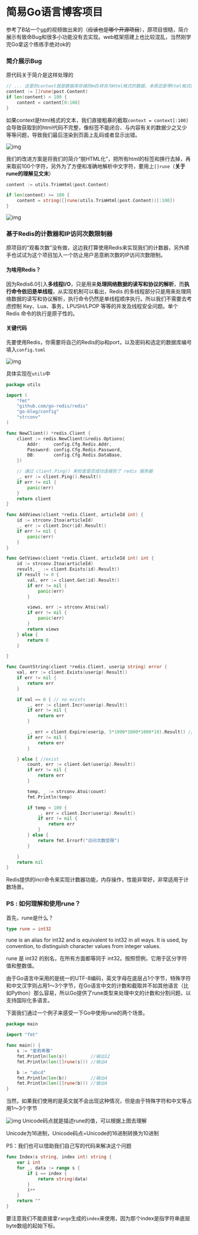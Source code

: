 # 简易Go语言博客项目

参考了B站一个[up](https://b23.tv/7hXiHkL)的视频做出来的（~~应该也是哪个开源项目~~），原项目很糙，简介展示有致命Bug和很多小功能没有去实现。web框架搭建上也比较混乱，当然刚学完Go拿这个练练手绝对ok的



### 简介展示Bug

原代码关于简介是这样处理的

```go
// ... 这里的context就是数据库存储的md5转存为Html格式的数据，本质还是带html格式的文本
content := []rune(post.Content)
if len(content) > 100 {
    content = content[0:100]
}
```

​	如果context是html格式的文本，我们直接粗暴的截取`context = context[:100]`会导致获取到的html代码不完整，像标签不能闭合、与内容有关的数据少之又少等等问题，导致我们最后渲染到页面上乱码或者显示出错。

![img](https://cdn.nlark.com/yuque/0/2024/png/28956008/1711445255360-fe61ce36-fadf-4ccb-8c4d-d392c604627f.png)

我们的改进方案是将我们的简介“脱HTML化”，把所有html的标签和换行去掉，再来取前100个字符，另外为了方便和准确地解析中文字符，要用上`[]rune`（**关于rune的理解见文末**）

```go
content := utils.TrimHtml(post.Content)

if len(content) >= 100 {
    content = string([]rune(utils.TrimHtml(post.Content))[:100])
}
```

![img](https://cdn.nlark.com/yuque/0/2024/png/28956008/1711445292506-9af92fa9-1db0-49f6-a038-e457d2e33a75.png)





### 基于Redis的计数器和IP访问次数限制器

原项目的“观看次数”没有做，这边我打算使用Redis来实现我们的计数器，另外顺手也试试为这个项目加入一个防止用户恶意刷次数的IP访问次数限制。

#### 为啥用Redis？

因为Redis6.0引入**多线程I/O**，只是用来**处理网络数据的读写和协议的解析**，而**执行命令依旧是单线程**，从实现机制可以看出，Redis 的多线程部分只是用来处理网络数据的读写和协议解析，执行命令仍然是单线程顺序执行。所以我们不需要去考虑控制 Key、Lua、事务，LPUSH/LPOP 等等的并发及线程安全问题。单个 Redis 命令的执行是原子性的。



#### 关键代码

先要使用Redis，你需要将自己的Redis的ip和port，以及密码和选定的数据库编号填入`config.toml`

![img](https://cdn.nlark.com/yuque/0/2024/png/28956008/1712480810932-c407ecc3-53ae-44b0-b917-6afa7aa4380e.png)

具体实现在`utils`中

```go
package utils

import (
	"fmt"
	"github.com/go-redis/redis"
	"go-blog/config"
	"strconv"
)

func NewClient() *redis.Client {
	client := redis.NewClient(&redis.Options{
		Addr:     config.Cfg.Redis.Addr,
		Password: config.Cfg.Redis.Password,
		DB:       config.Cfg.Redis.DataBase,
	})

	// 通过 client.Ping() 来检查是否成功连接到了 redis 服务器
	_, err := client.Ping().Result()
	if err != nil {
		panic(err)
	}
	return client
}

func AddViews(client *redis.Client, articleId int) {
	id := strconv.Itoa(articleId)
	_, err := client.Incr(id).Result()
	if err != nil {
		panic(err)
	}
}

func GetViews(client *redis.Client, articleId int) int {
	id := strconv.Itoa(articleId)
	result, _ := client.Exists(id).Result()
	if result != 0 {
		val, err := client.Get(id).Result()
		if err != nil {
			panic(err)
		}

		views, err := strconv.Atoi(val)
		if err != nil {
			panic(err)
		}
		return views
	} else {
		return 0
	}

}

func CountString(client *redis.Client, userip string) error {
	val, err := client.Exists(userip).Result()
	if err != nil {
		return err
	}

	if val == 0 { // no exists
		_, err := client.Incr(userip).Result()
		if err != nil {
			return err
		}

		_, err = client.Expire(userip, 5*1000*1000*1000*10).Result() //设置键的过期时间  10s
		if err != nil {
			return err
		}

	} else { //exist
		count, err := client.Get(userip).Result()
		if err != nil {
			return err
		}

		temp, _ := strconv.Atoi(count)
		fmt.Println(temp)

		if temp < 100 {
			_, err = client.Incr(userip).Result()
			if err != nil {
				return err
			}
		} else {
			return fmt.Errorf("访问次数受限")
		}

	}
	return nil
}
```

Redis提供的incr命令来实现计数器功能，内存操作，性能非常好，非常适用于计数场景。



### PS : 如何理解和使用rune？

首先，rune是什么？

```go
type rune = int32
```

rune is an alias for int32 and is equivalent to int32 in all ways. It is used, by convention, to distinguish character values from integer values.

rune 是 int32 的别名，在所有方面都等同于 int32。按照惯例，它用于区分字符值和整数值。



由于Go语言中采用的是统一的UTF-8编码，英文字母在底层占1个字节，特殊字符和中文汉字则占用1～3个字节，在Go语言中文的计数和截取并不如其他语言（比如Python）那么容易，所以Go提供了rune类型来处理中文的计数和分割问题，以支持国际化多语言。

下面我们通过一个例子来感受一下Go中使用rune的两个场景。

```go
package main

import "fmt"

func main() {
	s := "爱莉希雅"
	fmt.Println(len(s))         //输出12
	fmt.Println(len([]rune(s))) //输出4

	b := "abcd"
	fmt.Println(len(b))         //输出4
	fmt.Println(len([]rune(b))) //输出4
}
```

当然，如果我们使用的是英文就不会出现这种情况，但是由于特殊字符和中文等占用1～3个字节

![img](https://cdn.nlark.com/yuque/0/2023/png/28956008/1695392650473-f1d93996-f795-4dcf-bb45-b86541449317.png)	Unicode码点就是描述rune的值，可以根据上图去理解

Unicode为16进制，Unicode码点=Unicode的16进制转换为10进制



PS：我们也可以借助我们自己写的代码来解决这个问题

```go
func Index(s string, index int) string {
	var i int
	for _, data := range s {
		if i == index {
			return string(data)
		}
		i++
	}
	return ""
}
```

要注意我们不能直接拿`range`生成的`index`来使用，因为那个index是指字符串底层byte数组的起始下标。
